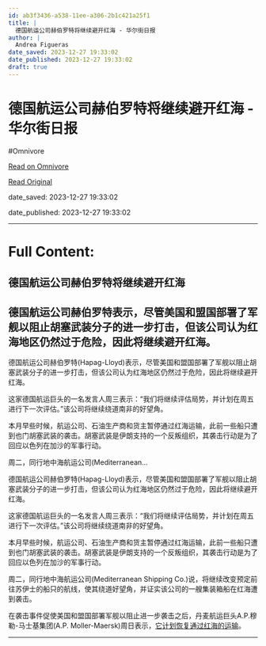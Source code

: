 ```yaml
---
id: ab3f3436-a538-11ee-a306-2b1c421a25f1
title: |
  德国航运公司赫伯罗特将继续避开红海 - 华尔街日报
author: |
  Andrea Figueras
date_saved: 2023-12-27 19:33:02
date_published: 2023-12-27 19:33:02
draft: true
---
```


# 德国航运公司赫伯罗特将继续避开红海 - 华尔街日报
#Omnivore

[Read on Omnivore](https://omnivore.app/me/-18caea88b13)

[Read Original](https://cn.wsj.com/amp/articles/%E5%BE%B7%E5%9B%BD%E8%88%AA%E8%BF%90%E5%85%AC%E5%8F%B8%E8%B5%AB%E4%BC%AF%E7%BD%97%E7%89%B9%E5%B0%86%E7%BB%A7%E7%BB%AD%E9%81%BF%E5%BC%80%E7%BA%A2%E6%B5%B7-2e15dec8)

date_saved: 2023-12-27 19:33:02

date_published: 2023-12-27 19:33:02

--- 

# Full Content: 

##  德国航运公司赫伯罗特将继续避开红海

## 德国航运公司赫伯罗特表示，尽管美国和盟国部署了军舰以阻止胡塞武装分子的进一步打击，但该公司认为红海地区仍然过于危险，因此将继续避开红海。

德国航运公司赫伯罗特(Hapag-Lloyd)表示，尽管美国和盟国部署了军舰以阻止胡塞武装分子的进一步打击，但该公司认为红海地区仍然过于危险，因此将继续避开红海。

这家德国航运巨头的一名发言人周三表示：“我们将继续评估局势，并计划在周五进行下一次评估。”该公司将继续绕道南非的好望角。

本月早些时候，航运公司、石油生产商和货主暂停通过红海运输，此前一些船只遭到也门胡塞武装的袭击。胡塞武装是伊朗支持的一个反叛组织，其袭击行动是为了回应以色列在加沙的军事行动。

周二，同行地中海航运公司(Mediterranean...

德国航运公司赫伯罗特(Hapag-Lloyd)表示，尽管美国和盟国部署了军舰以阻止胡塞武装分子的进一步打击，但该公司认为红海地区仍然过于危险，因此将继续避开红海。

这家德国航运巨头的一名发言人周三表示：“我们将继续评估局势，并计划在周五进行下一次评估。”该公司将继续绕道南非的好望角。

本月早些时候，航运公司、石油生产商和货主暂停通过红海运输，此前一些船只遭到也门胡塞武装的袭击。胡塞武装是伊朗支持的一个反叛组织，其袭击行动是为了回应以色列在加沙的军事行动。

周二，同行地中海航运公司(Mediterranean Shipping Co.)说，将继续改变预定前往苏伊士的船只的航线，使其绕道好望角，并证实该公司的一艘集装箱船在红海遭到袭击。

在袭击事件促使美国和盟国部署军舰以阻止进一步袭击之后，丹麦航运巨头A.P.穆勒-马士基集团(A.P. Moller-Maersk)周日表示，[它计划恢复通过红海的运输](https://cn.wsj.com/articles/CN-BIZ-20231225072210)。

---

